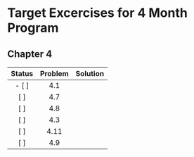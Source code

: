 # Target Excercises for 4 Month Program

## Chapter 4


| Status  | Problem  | Solution  |
|:-:|:-:|:-:|
| - [ ]  | 4.1  |   |
| [ ]  | 4.7  |   |
| [ ]  | 4.8  |   |
| [ ]  | 4.3  |   |
| [ ]  | 4.11  |   |
| [ ]  | 4.9  |   |

